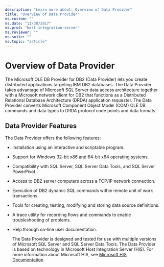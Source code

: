 ```yaml
---
description: "Learn more about: Overview of Data Provider"
title: "Overview of Data Provider"
ms.custom: ""
ms.date: "11/30/2017"
ms.prod: "host-integration-server"
ms.reviewer: ""
ms.suite: ""
ms.topic: "article"
---
```

# Overview of Data Provider
The Microsoft OLE DB Provider for DB2 (Data Provider) lets you create distributed applications targeting IBM DB2 databases. The Data Provider takes advantage of Microsoft SQL Server data access architecture together with a Microsoft network client for DB2 that functions as a Distributed Relational Database Architecture (DRDA) application requester. The Data Provider converts Microsoft Component Object Model (COM) OLE DB commands and data types to DRDA protocol code points and data formats.

## Data Provider Features
 The Data Provider offers the following features:

- Installation using an interactive and scriptable program.

- Support for Windows 32-bit x86 and 64-bit x64 operating systems.

- Compatibility with SQL Server, SQL Server Data Tools, and SQL Server PowerPivot

- Access to DB2 server computers across a TCP/IP network connection.

- Execution of DB2 dynamic SQL commands within remote unit of work transactions.

- Tools for creating, testing, modifying and storing data source definitions.

- A trace utility for recording flows and commands to enable troubleshooting of problems.

- Help through on-line user documentation.

  The Data Provider is designed and tested for use with multiple versions of Microsoft SQL Server and SQL Server Data Tools. The Data Provider is based on technology in Microsoft Host Integration Server (HIS). For more information about Microsoft HIS, see [Microsoft HIS Documentation](../index.yml).